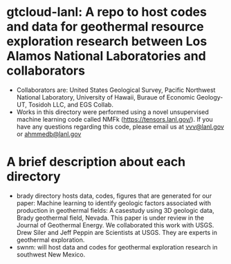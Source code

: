 # gtcloud-lanl: A repo to host codes and data for geothermal resource exploration research between Los Alamos National Laboratories and collaborators 
- Collaborators are: United States Geological Survey, Pacific Northwest National Laboratory, University of Hawaii, Buraue of Economic Geology-UT, Tosidoh LLC, and EGS Collab. 
- Works in this directory were performed using a novel unsupervised machine learning code called NMFk (https://tensors.lanl.gov/). If you have any questions regarding this code, please email us at vvv@lanl.gov or ahmmedb@lanl.gov
# A brief description about each directory
- brady directory hosts data, codes, figures that are generated for our paper: Machine learning to identify geologic factors associated with production in geothermal fields: A casestudy
using 3D geologic data, Brady geothermal field, Nevada. This paper is under review in the Journal of Geothermal Energy. We collaborated this work with USGS. Drew Siler and Jeff Peppin are Scientists at USGS. They are experts in geothermal exploration. 
- swnm: will host data and codes for geothermal exploration research in southwest New Mexico.
